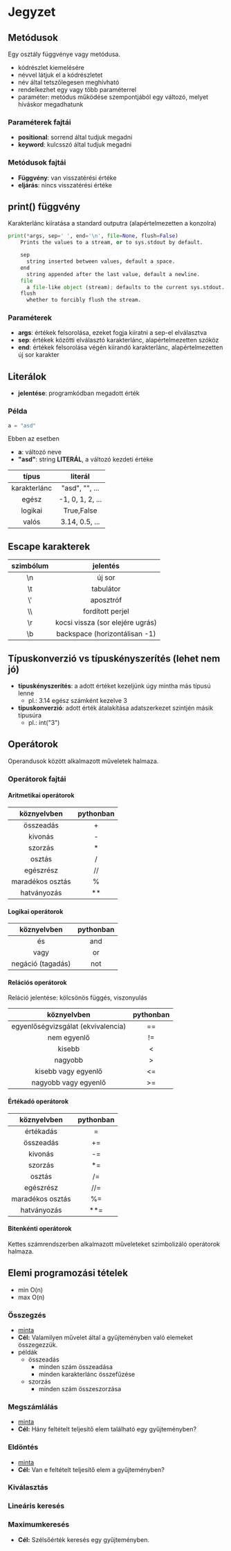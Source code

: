 # Jegyzet

## Metódusok

Egy osztály függvénye vagy metódusa.

- kódrészlet kiemelésére
- névvel látjuk el a kódrészletet
- név által tetszőlegesen meghívható
- rendelkezhet egy vagy több paraméterrel
- paraméter: metódus működése szempontjából egy változó, melyet híváskor megadhatunk

### Paraméterek fajtái

- **positional**: sorrend által tudjuk megadni
- **keyword**: kulcsszó által tudjuk megadni

### Metódusok fajtái

- **Függvény**: van visszatérési értéke
- **eljárás**: nincs visszatérési értéke

## print() függvény

Karakterlánc kiíratása a standard outputra (alapértelmezetten a konzolra)

```python
print(*args, sep=' ', end='\n', file=None, flush=False)
    Prints the values to a stream, or to sys.stdout by default.

    sep
      string inserted between values, default a space.
    end
      string appended after the last value, default a newline.
    file
      a file-like object (stream); defaults to the current sys.stdout.
    flush
      whether to forcibly flush the stream.

```

### Paraméterek

- **args**: értékek felsorolása, ezeket fogja kiíratni a sep-el elválasztva
- **sep**: értékek közötti elválasztó karakterlánc, alapértelmezetten szóköz
- **end**: értékek felsorolása végén kiírandó karakterlánc, alapértelmezetten új sor karakter

## Literálok
- **jelentése**: programkódban megadott érték

### Példa

```python
a = "asd"
```
Ebben az esetben
- **a**: változó neve
- **"asd"**: string **LITERÁL**, a változó kezdeti értéke

|típus|literál|
|:---:|:---:|
|karakterlánc|"asd", "", ...|
|egész|-1, 0, 1, 2, ...|
|logikai|True,False|
|valós|3.14, 0.5, ...|

## Escape karakterek

|szimbólum|jelentés|
|:---:|:---:|
|\n|új sor|
|\t|tabulátor|
|\\\'|aposztróf|
|\\\\ |fordított perjel|
|\r|kocsi vissza (sor elejére ugrás)|
|\b|backspace (horizontálisan -1)|

## Típuskonverzió vs típuskényszerítés (lehet nem jó)
- **típuskényszerítés**: a adott értéket kezeljünk úgy mintha más típusú lenne
    - pl.: 3.14 egész számként kezelve 3
- **típuskonverzió**: 
adott érték átalakítása adatszerkezet szintjén másik típusúra
    - pl.: int("3")

## Operátorok
Operandusok között alkalmazott műveletek halmaza.

### Operátorok fajtái

#### Aritmetikai operátorok

|köznyelvben|pythonban|
|:---:|:---:|
|összeadás|+|
|kivonás|-|
|szorzás|*|
|osztás|/|
|egészrész|//|
|maradékos osztás|%|
|hatványozás|**|


#### Logikai operátorok

|köznyelvben|pythonban|
|:---:|:---:|
|és|and|
|vagy|or|
|negáció (tagadás)|not|

#### Relációs operátorok
Reláció jelentése: kölcsönös függés, viszonyulás

|köznyelvben|pythonban|
|:---:|:---:|
|egyenlőségvizsgálat (ekvivalencia)|==|
|nem egyenlő|!=|
|kisebb|<|
|nagyobb|>|
|kisebb vagy egyenlő|<=|
|nagyobb vagy egyenlő|>=|

#### Értékadó operátorok

|köznyelvben|pythonban|
|:---:|:---:|
|értékadás|=|
|összeadás|+=|
|kivonás|-=|
|szorzás|*=|
|osztás|/=|
|egészrész|//=|
|maradékos osztás|%=|
|hatványozás|**=|

#### Bitenkénti operátorok
Kettes számrendszerben alkalmazott műveleteket szimbolizáló operátorok halmaza.


## Elemi programozási tételek

- min O(n)
- max O(n)

### Összegzés 

- [minta](../Python/Programozási%20tételek/összegzés.py)
- **Cél:** Valamilyen művelet által a gyűjteményben való elemeket összegezzük.
- példák
  - összeadás
    - minden szám összeadása
    - minden karakterlánc összefűzése
  - szorzás
    - minden szám összeszorzása

### Megszámlálás 

- [minta](../Python/Programozási%20tételek/megszámlálás.py)
- **Cél:** Hány feltételt teljesítő elem található egy gyűjteményben?

### Eldöntés 

- [minta](../Python/Programozási%20tételek/eldöntés.py)
- **Cél:** Van e feltételt teljesítő elem a gyűjteményben?

### Kiválasztás

### Lineáris keresés

### Maximumkeresés

- **Cél:** Szélsőérték keresés egy gyűjteményben.

